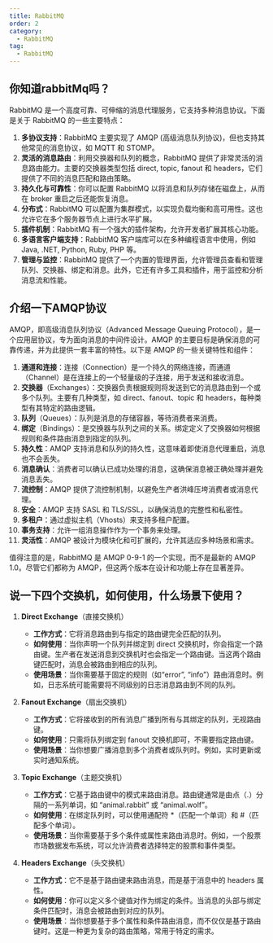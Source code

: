 ```yaml
---
title: RabbitMQ
order: 2
category:
  - RabbitMQ
tag:
  - RabbitMQ
---
```


## 你知道rabbitMq吗？

RabbitMQ 是一个高度可靠、可伸缩的消息代理服务，它支持多种消息协议。下面是关于 RabbitMQ 的一些主要特点：

1. **多协议支持**：RabbitMQ 主要实现了 AMQP (高级消息队列协议)，但也支持其他常见的消息协议，如 MQTT 和 STOMP。
2. **灵活的消息路由**：利用交换器和队列的概念，RabbitMQ 提供了非常灵活的消息路由能力。主要的交换器类型包括 direct, topic, fanout 和 headers，它们提供了不同的消息匹配和路由策略。
3. **持久化与可靠性**：你可以配置 RabbitMQ 以将消息和队列存储在磁盘上，从而在 broker 重启之后还能恢复消息。
4. **分布式**：RabbitMQ 可以配置为集群模式，以实现负载均衡和高可用性。这也允许它在多个服务器节点上进行水平扩展。
5. **插件机制**：RabbitMQ 有一个强大的插件架构，允许开发者扩展其核心功能。
6. **多语言客户端支持**：RabbitMQ 客户端库可以在多种编程语言中使用，例如 Java, .NET, Python, Ruby, PHP 等。
7. **管理与监控**：RabbitMQ 提供了一个内置的管理界面，允许管理员查看和管理队列、交换器、绑定和消息。此外，它还有许多工具和插件，用于监控和分析消息流和性能。

## 介绍一下AMQP协议

AMQP，即高级消息队列协议（Advanced Message Queuing Protocol），是一个应用层协议，专为面向消息的中间件设计。AMQP 的主要目标是确保消息的可靠传递，并为此提供一套丰富的特性。以下是 AMQP 的一些关键特性和组件：

1. **通道和连接**：连接（Connection）是一个持久的网络连接，而通道（Channel）是在连接上的一个轻量级的子连接，用于发送和接收消息。
2. **交换器**（Exchanges）：交换器负责根据规则将发送到它的消息路由到一个或多个队列。主要有几种类型，如 direct、fanout、topic 和 headers，每种类型有其特定的路由逻辑。
3. **队列**（Queues）：队列是消息的存储容器，等待消费者来消费。
4. **绑定**（Bindings）：是交换器与队列之间的关系。绑定定义了交换器如何根据规则和条件路由消息到指定的队列。
5. **持久性**：AMQP 支持消息和队列的持久性，这意味着即使消息代理重启，消息也不会丢失。
6. **消息确认**：消费者可以确认已成功处理的消息，这确保消息被正确处理并避免消息丢失。
7. **流控制**：AMQP 提供了流控制机制，以避免生产者洪峰压垮消费者或消息代理。
8. **安全**：AMQP 支持 SASL 和 TLS/SSL，以确保消息的完整性和私密性。
9. **多租户**：通过虚拟主机（Vhosts）来支持多租户配置。
10. **事务支持**：允许一组消息操作作为一个事务来处理。
11. **灵活性**：AMQP 被设计为模块化和可扩展的，允许其适应多种场景和需求。

值得注意的是，RabbitMQ 是 AMQP 0-9-1 的一个实现，而不是最新的 AMQP 1.0。尽管它们都称为 AMQP，但这两个版本在设计和功能上存在显著差异。

## 说一下四个交换机，如何使用，什么场景下使用？

1. **Direct Exchange**（直接交换机）
    - **工作方式**：它将消息路由到与指定的路由键完全匹配的队列。
    - **如何使用**：当你声明一个队列并绑定到 direct 交换机时，你会指定一个路由键。生产者在发送消息到交换机时也会指定一个路由键。当这两个路由键匹配时，消息会被路由到相应的队列。
    - **使用场景**：当你需要基于固定的规则（如“error”, “info”）路由消息时。例如，日志系统可能需要将不同级别的日志消息路由到不同的队列。

2. **Fanout Exchange**（扇出交换机）
    - **工作方式**：它将接收到的所有消息广播到所有与其绑定的队列，无视路由键。
    - **如何使用**：只需将队列绑定到 fanout 交换机即可，不需要指定路由键。
    - **使用场景**：当你想要广播消息到多个消费者或队列时。例如，实时更新或实时通知系统。

3. **Topic Exchange**（主题交换机）
    - **工作方式**：它基于路由键中的模式来路由消息。路由键通常是由点（.）分隔的一系列单词，如 “animal.rabbit” 或 “animal.wolf”。
    - **如何使用**：在绑定队列时，可以使用通配符 *（匹配一个单词）和 #（匹配多个单词）。
    - **使用场景**：当你需要基于多个条件或属性来路由消息时。例如，一个股票市场数据发布系统，可以允许消费者选择特定的股票和事件类型。

4. **Headers Exchange**（头交换机）
    - **工作方式**：它不是基于路由键来路由消息，而是基于消息中的 headers 属性。
    - **如何使用**：你可以定义多个键值对作为绑定的条件。当消息的头部与绑定条件匹配时，消息会被路由到对应的队列。
    - **使用场景**：当你想要基于多个属性和条件路由消息，而不仅仅是基于路由键时。这是一种更为复杂的路由策略，常用于特定的需求。

